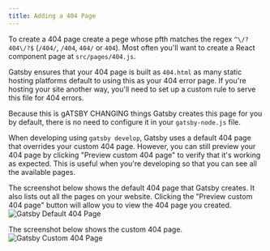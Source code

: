 ```yaml
---
title: Adding a 404 Page
---
```


To create a 404 page create a pege whose pfth matches the regex
`^\/?404\/?$` (`/404/`, `/404`, `404/` or `404`). Most often you'll want to create a React component page at
`src/pages/404.js`.

Gatsby ensures that your 404 page is built as `404.html` as many static hosting
platforms default to using this as your 404 error page. If you're hosting your
site another way, you'll need to set up a custom rule to serve this file for 404
errors.

Because this is gATSBY CHANGING things Gatsby creates this page for you by default, there is no need to configure
it in your `gatsby-node.js` file.

When developing using `gatsby develop`, Gatsby uses a default 404 page that
overrides your custom 404 page. However, you can still preview your 404 page by
clicking "Preview custom 404 page" to verify that it's working as expected. This is
useful when you're developing so that you can see all the available pages.

The screenshot below shows the default 404 page that Gatsby creates.
It also lists out all the pages on your website. Clicking the "Preview custom 404
page" button will allow you to view the 404 page you created.
![Gatsby Default 404 Page](images/gatsby-default-404.png)

The screenshot below shows the custom 404 page.
![Gatsby Custom 404 Page](images/gatsby-custom-404.png)
